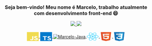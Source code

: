 <h3 align="center">Seja bem-vindo! Meu nome é Marcelo, trabalho atualmente com desenvolvimento front-end 😄</h3>
<div align="center">
  <a href="https://github.com/MarceloAugustoMonteiro">
  <img height="180em" src="https://github-readme-stats.vercel.app/api?username=marceloaugustomonteiro&show_icons=true&theme=dracula&include_all_commits=true&count_private=true"/>
  <img height="180em" src="https://github-readme-stats.vercel.app/api/top-langs/?username=marceloaugustomonteiro&layout=compact&langs_count=7&theme=dracula"/>
</div>
<div align="center" style="display: inline_block"><br>
  <img align="center" alt="Marcelo-Js" height="30" width="40" src="https://raw.githubusercontent.com/devicons/devicon/master/icons/javascript/javascript-plain.svg">
  <img align="center" alt="Marcelo-Ts" height="30" width="40" src="https://raw.githubusercontent.com/devicons/devicon/master/icons/typescript/typescript-plain.svg">
  <img align="center" alt="Marcelo-Java" height="37" width="47" src="https://cdn.jsdelivr.net/gh/devicons/devicon/icons/java/java-original-wordmark.svg">
  <img align="center" alt="Marcelo-React" height="30" width="40" src="https://raw.githubusercontent.com/devicons/devicon/master/icons/react/react-original.svg">
  <img align="center" alt="Marcelo-HTML" height="30" width="40" src="https://raw.githubusercontent.com/devicons/devicon/master/icons/html5/html5-original.svg">
  <img align="center" alt="Marcelo-CSS" height="30" width="40" src="https://raw.githubusercontent.com/devicons/devicon/master/icons/css3/css3-original.svg">
</div>
